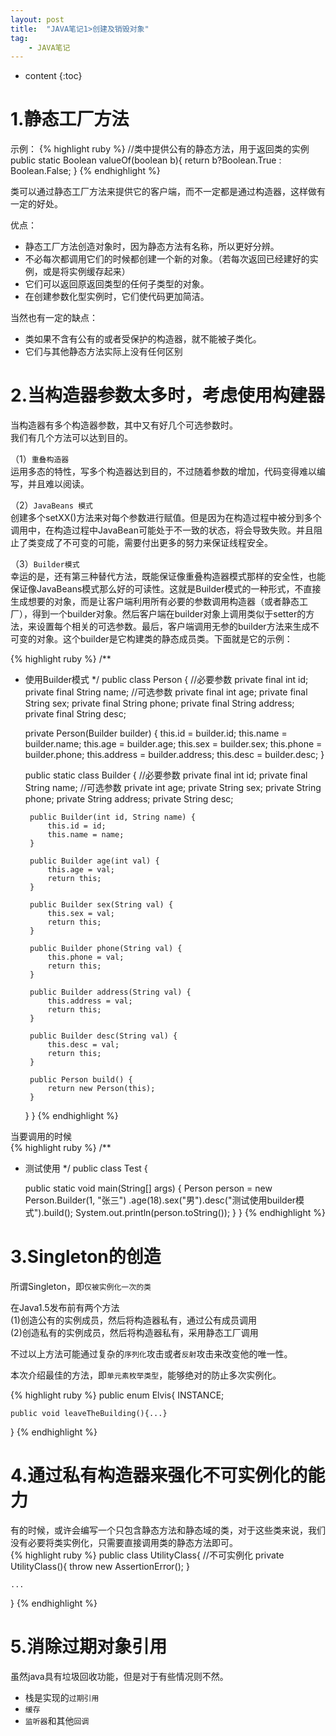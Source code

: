 ```yaml
---
layout: post
title:  "JAVA笔记1>创建及销毁对象"
tag:    
    - JAVA笔记
---
```


* content
{:toc}

1.静态工厂方法
===========
示例：
{% highlight ruby %}
//类中提供公有的静态方法，用于返回类的实例
public static Boolean valueOf(boolean b){
    return b?Boolean.True : Boolean.False;
}
{% endhighlight %}  

类可以通过静态工厂方法来提供它的客户端，而不一定都是通过构造器，这样做有一定的好处。

优点：  
* 静态工厂方法创造对象时，因为静态方法有名称，所以更好分辨。
* 不必每次都调用它们的时候都创建一个新的对象。（若每次返回已经建好的实例，或是将实例缓存起来）
* 它们可以返回原返回类型的任何子类型的对象。
* 在创建参数化型实例时，它们使代码更加简洁。

当然也有一定的缺点：  
* 类如果不含有公有的或者受保护的构造器，就不能被子类化。
* 它们与其他静态方法实际上没有任何区别  

2.当构造器参数太多时，考虑使用构建器
================================

当构造器有多个构造器参数，其中又有好几个可选参数时。  
我们有几个方法可以达到目的。

（1）`重叠构造器`  
运用多态的特性，写多个构造器达到目的，不过随着参数的增加，代码变得难以编写，并且难以阅读。

（2）`JavaBeans 模式`  
创建多个setXX()方法来对每个参数进行赋值。但是因为在构造过程中被分到多个调用中，在构造过程中JavaBean可能处于不一致的状态，将会导致失败。并且阻止了类变成了不可变的可能，需要付出更多的努力来保证线程安全。

（3）`Builder模式`  
幸运的是，还有第三种替代方法，既能保证像重叠构造器模式那样的安全性，也能保证像JavaBeans模式那么好的可读性。这就是Builder模式的一种形式，不直接生成想要的对象，而是让客户端利用所有必要的参数调用构造器（或者静态工厂），得到一个builder对象。然后客户端在builder对象上调用类似于setter的方法，来设置每个相关的可选参数。最后，客户端调用无参的builder方法来生成不可变的对象。这个builder是它构建类的静态成员类。下面就是它的示例：  

{% highlight ruby %}
/**
 * 使用Builder模式
 */
public class Person {
    //必要参数
    private final int id;
    private final String name;
    //可选参数
    private final int age;
    private final String sex;
    private final String phone;
    private final String address;
    private final String desc;

    private Person(Builder builder) {
        this.id = builder.id;
        this.name = builder.name;
        this.age = builder.age;
        this.sex = builder.sex;
        this.phone = builder.phone;
        this.address = builder.address;
        this.desc = builder.desc;
    }

    public static class Builder {
        //必要参数
        private final int id;
        private final String name;
        //可选参数
        private int age;
        private String sex;
        private String phone;
        private String address;
        private String desc;

        public Builder(int id, String name) {
            this.id = id;
            this.name = name;
        }

        public Builder age(int val) {
            this.age = val;
            return this;
        }

        public Builder sex(String val) {
            this.sex = val;
            return this;
        }

        public Builder phone(String val) {
            this.phone = val;
            return this;
        }

        public Builder address(String val) {
            this.address = val;
            return this;
        }

        public Builder desc(String val) {
            this.desc = val;
            return this;
        }

        public Person build() {
            return new Person(this);
        }
    }
}
{% endhighlight %}

当要调用的时候  
{% highlight ruby %}
/**
 * 测试使用
 */
public class Test {

    public static void main(String[] args) {
        Person person = new Person.Builder(1, "张三")
                .age(18).sex("男").desc("测试使用builder模式").build();
        System.out.println(person.toString());
    }
}
{% endhighlight %}  

3.Singleton的创造
==============
所谓Singleton，即`仅被实例化一次的类`  

在Java1.5发布前有两个方法  
(1)创造公有的实例成员，然后将构造器私有，通过公有成员调用  
(2)创造私有的实例成员，然后将构造器私有，采用静态工厂调用  

不过以上方法可能通过复杂的`序列化`攻击或者`反射`攻击来改变他的唯一性。

本次介绍最佳的方法，即`单元素枚举类型`，能够绝对的防止多次实例化。

{% highlight ruby %}
public enum Elvis{
    INSTANCE;

    public void leaveTheBuilding(){...}
}
{% endhighlight %}  

4.通过私有构造器来强化不可实例化的能力
==================================

有的时候，或许会编写一个只包含静态方法和静态域的类，对于这些类来说，我们没有必要将类实例化，只需要直接调用类的静态方法即可。  
{% highlight ruby %}
public class UtilityClass{
    //不可实例化
    private UtilityClass(){
        throw new AssertionError();
    }

    ...
}
{% endhighlight %}  

5.消除过期对象引用
=================
虽然java具有垃圾回收功能，但是对于有些情况则不然。

* 栈是实现的`过期引用`
* `缓存`
* `监听器`和其他`回调`

